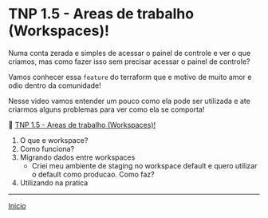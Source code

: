 # TNP 1.5 - Areas de trabalho (Workspaces)!

Numa conta zerada e simples de acessar o painel de controle e ver o que criamos, mas como fazer isso sem precisar acessar o painel de controle?

Vamos conhecer essa `feature` do terraform que e motivo de muito amor e odio dentro da comunidade! 

Nesse video vamos entender um pouco como ela pode ser utilizada e ate criarmos alguns problemas para ver como ela se comporta!

🎥 [TNP 1.5 - Areas de trabalho (Workspaces)!]()

1. O que e workspace?
1. Como funciona?
1. Migrando dados entre workspaces
    * Criei meu ambiente de staging no workspace default e quero utilizar o default como producao. Como faz?
1. Utilizando na pratica

---

[Inicio](/README.md)